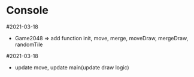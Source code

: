 # Console
 
#2021-03-18
- Game2048 => add function init, move, merge, moveDraw, mergeDraw, randomTile

#2021-03-18
- update move, update main(update draw logic)

